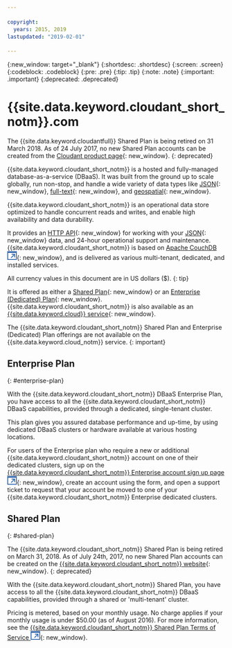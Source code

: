 ```yaml
---

copyright:
  years: 2015, 2019
lastupdated: "2019-02-01"

---
```


{:new_window: target="_blank"}
{:shortdesc: .shortdesc}
{:screen: .screen}
{:codeblock: .codeblock}
{:pre: .pre}
{:tip: .tip}
{:note: .note}
{:important: .important}
{:deprecated: .deprecated}

<!-- Acrolinx: 2017-05-10 -->

# {{site.data.keyword.cloudant_short_notm}}.com

The {{site.data.keyword.cloudantfull}} Shared Plan is being retired on 31 March 2018. 
As of  24 July 2017, no new Shared Plan accounts can be created from the [Cloudant product page](https://cloudant.com){: new_window}. 
{: deprecated}

{{site.data.keyword.cloudant_short_notm}} is a hosted and fully-managed database-as-a-service (DBaaS). 
It was built from the ground up to scale globally, run non-stop, and handle a wide variety of data types 
like [JSON](/docs/services/Cloudant/basics/index.html#json){: new_window},
[full-text](/docs/services/Cloudant/api/cloudant_query.html#creating-an-index){: new_window},
and [geospatial](/docs/services/Cloudant/api/cloudant-geo.html){: new_window}.

{{site.data.keyword.cloudant_short_notm}} is an operational data store optimized to handle concurrent 
reads and writes, and enable high availability and data durability.

It provides an [HTTP API](/docs/services/Cloudant/basics/index.html#http-api){: new_window} for working with your 
[JSON](/docs/services/Cloudant/basics/index.html#json){: new_window} data, and 24-hour operational support and maintenance. 
{{site.data.keyword.cloudant_short_notm}} is based on 
[Apache CouchDB ![External link icon](../images/launch-glyph.svg "External link icon")](http://couchdb.apache.org/){: new_window}, 
and is delivered as various multi-tenant, dedicated, and installed services.

All currency values in this document are in US dollars ($).
{: tip}

It is offered as either a [Shared Plan](#shared-plan){: new_window} or an 
[Enterprise (Dedicated) Plan](#enterprise-plan){: new_window}. {{site.data.keyword.cloudant_short_notm}} 
is also available as an [{{site.data.keyword.cloud}} service](https://www.ibm.com/cloud/){: new_window}.

The {{site.data.keyword.cloudant_short_notm}} Shared Plan and Enterprise (Dedicated) Plan 
offerings are not available on the {{site.data.keyword.cloud_notm}} service.
{: important}

## Enterprise Plan
{: #enterprise-plan}

With the {{site.data.keyword.cloudant_short_notm}} DBaaS Enterprise Plan, you have access to all the 
{{site.data.keyword.cloudant_short_notm}} DBaaS capabilities, provided through a dedicated, 
single-tenant cluster.

This plan gives you assured database performance and up-time, by using dedicated DBaaS clusters or 
hardware available at various hosting locations.

For users of the Enterprise plan who require a new or additional {{site.data.keyword.cloudant_short_notm}} 
account on one of their dedicated clusters, sign up on the [{{site.data.keyword.cloudant_short_notm}} Enterprise account sign up page ![External link icon](../images/launch-glyph.svg "External link icon")](https://cloudant.com/enterprise-sign-up){: new_window}, 
create an account using the form, and open a support ticket to request that your account be moved to one of your 
{{site.data.keyword.cloudant_short_notm}} Enterprise dedicated clusters. 

## Shared Plan
{: #shared-plan}

The {{site.data.keyword.cloudant_short_notm}} Shared Plan is being retired on March 31, 2018. 
As of July 24th, 2017, no new Shared Plan accounts can be created on the [{{site.data.keyword.cloudant_short_notm}} website](https://cloudant.com){: new_window}. 
{: deprecated}

With the {{site.data.keyword.cloudant_short_notm}} Shared Plan, you have access to all the 
{{site.data.keyword.cloudant_short_notm}} DBaaS capabilities, provided through a shared or 'multi-tenant' cluster.

Pricing is metered, based on your monthly usage. No charge applies if your monthly usage is 
under $50.00 (as of August 2016). For more information, see the [{{site.data.keyword.cloudant_short_notm}} Shared Plan Terms of Service ![External link icon](../images/launch-glyph.svg "External link icon")](https://cloudant.com/assets/terms.pdf){: new_window}. 
   
      
         